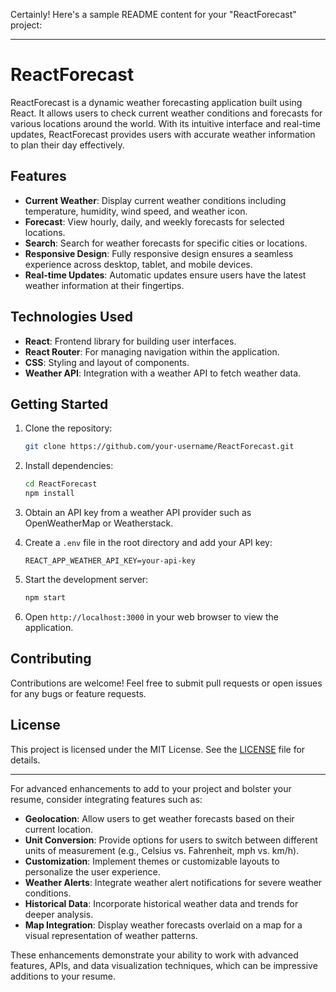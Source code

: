 Certainly! Here's a sample README content for your "ReactForecast" project:

---

# ReactForecast

ReactForecast is a dynamic weather forecasting application built using React. It allows users to check current weather conditions and forecasts for various locations around the world. With its intuitive interface and real-time updates, ReactForecast provides users with accurate weather information to plan their day effectively.

## Features

- **Current Weather**: Display current weather conditions including temperature, humidity, wind speed, and weather icon.
- **Forecast**: View hourly, daily, and weekly forecasts for selected locations.
- **Search**: Search for weather forecasts for specific cities or locations.
- **Responsive Design**: Fully responsive design ensures a seamless experience across desktop, tablet, and mobile devices.
- **Real-time Updates**: Automatic updates ensure users have the latest weather information at their fingertips.

## Technologies Used

- **React**: Frontend library for building user interfaces.
- **React Router**: For managing navigation within the application.
- **CSS**: Styling and layout of components.
- **Weather API**: Integration with a weather API to fetch weather data.

## Getting Started

1. Clone the repository:

   ```bash
   git clone https://github.com/your-username/ReactForecast.git
   ```

2. Install dependencies:

   ```bash
   cd ReactForecast
   npm install
   ```

3. Obtain an API key from a weather API provider such as OpenWeatherMap or Weatherstack.

4. Create a `.env` file in the root directory and add your API key:

   ```plaintext
   REACT_APP_WEATHER_API_KEY=your-api-key
   ```

5. Start the development server:

   ```bash
   npm start
   ```

6. Open `http://localhost:3000` in your web browser to view the application.

## Contributing

Contributions are welcome! Feel free to submit pull requests or open issues for any bugs or feature requests.

## License

This project is licensed under the MIT License. See the [LICENSE](LICENSE) file for details.

---

For advanced enhancements to add to your project and bolster your resume, consider integrating features such as:

- **Geolocation**: Allow users to get weather forecasts based on their current location.
- **Unit Conversion**: Provide options for users to switch between different units of measurement (e.g., Celsius vs. Fahrenheit, mph vs. km/h).
- **Customization**: Implement themes or customizable layouts to personalize the user experience.
- **Weather Alerts**: Integrate weather alert notifications for severe weather conditions.
- **Historical Data**: Incorporate historical weather data and trends for deeper analysis.
- **Map Integration**: Display weather forecasts overlaid on a map for a visual representation of weather patterns.

These enhancements demonstrate your ability to work with advanced features, APIs, and data visualization techniques, which can be impressive additions to your resume.